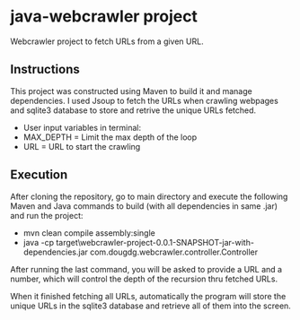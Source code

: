 # java-webcrawler project

Webcrawler project to fetch URLs from a given URL.

## Instructions

This project was constructed using Maven to build it and manage dependencies. I used Jsoup to fetch the URLs when crawling webpages and sqlite3 database to store and retrive the unique URLs fetched.
* User input variables in terminal:
* MAX_DEPTH = Limit the max depth of the loop
* URL = URL to start the crawling

## Execution

After cloning the repository, go to main directory and execute the following Maven and Java commands to build (with all dependencies in same .jar) and run the project:
* mvn clean compile assembly:single
* java -cp target\webcrawler-project-0.0.1-SNAPSHOT-jar-with-dependencies.jar com.dougdg.webcrawler.controller.Controller

After running the last command, you will be asked to provide a URL and a number, which will control the depth of the recursion thru fetched URLs. 

When it finished fetching all URLs, automatically the program will store the unique URLs in the sqlite3 database and retrieve all of them into the screen.

